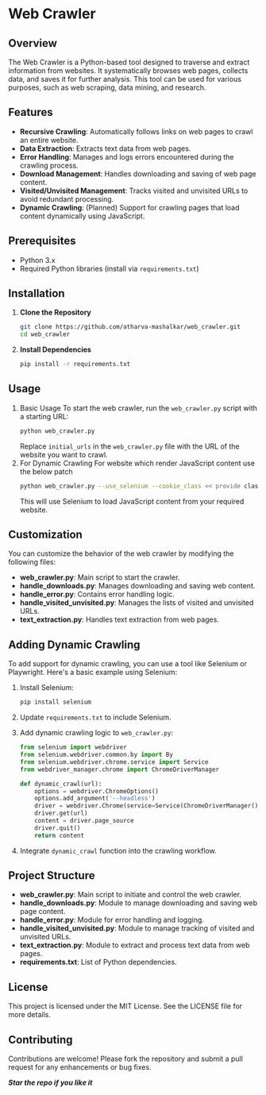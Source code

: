 # Web Crawler

## Overview
The Web Crawler is a Python-based tool designed to traverse and extract information from websites. It systematically browses web pages, collects data, and saves it for further analysis. This tool can be used for various purposes, such as web scraping, data mining, and research.

## Features

- **Recursive Crawling**: Automatically follows links on web pages to crawl an entire website.
- **Data Extraction**: Extracts text data from web pages.
- **Error Handling**: Manages and logs errors encountered during the crawling process.
- **Download Management**: Handles downloading and saving of web page content.
- **Visited/Unvisited Management**: Tracks visited and unvisited URLs to avoid redundant processing.
- **Dynamic Crawling**: (Planned) Support for crawling pages that load content dynamically using JavaScript.

## Prerequisites

- Python 3.x
- Required Python libraries (install via `requirements.txt`)

## Installation
1. **Clone the Repository**
   ```bash
   git clone https://github.com/atharva-mashalkar/web_crawler.git
   cd web_crawler
   ```
2. **Install Dependencies**
   ```bash
   pip install -r requirements.txt
    ```
  
## Usage

1. Basic Usage
    To start the web crawler, run the `web_crawler.py` script with a starting URL:
    ```sh
    python web_crawler.py
    ```
    Replace `initial_urls` in the `web_crawler.py` file with the URL of the website you want to crawl.
2. For Dynamic Crawling
   For website which render JavaScript content use the below patch
   ```sh
   python web_crawler.py --use_selenium --cookie_class << provide class name of the cookie click button on you required domain >>
   ```
   This will use Selenium to load JavaScript content from your required website.

## Customization

You can customize the behavior of the web crawler by modifying the following files:

- **web_crawler.py**: Main script to start the crawler.
- **handle_downloads.py**: Manages downloading and saving web content.
- **handle_error.py**: Contains error handling logic.
- **handle_visited_unvisited.py**: Manages the lists of visited and unvisited URLs.
- **text_extraction.py**: Handles text extraction from web pages.

## Adding Dynamic Crawling

To add support for dynamic crawling, you can use a tool like Selenium or Playwright. Here's a basic example using Selenium:

1. Install Selenium:
    ```sh
    pip install selenium
    ```

2. Update `requirements.txt` to include Selenium.

3. Add dynamic crawling logic to `web_crawler.py`:
    ```python
    from selenium import webdriver
    from selenium.webdriver.common.by import By
    from selenium.webdriver.chrome.service import Service
    from webdriver_manager.chrome import ChromeDriverManager

    def dynamic_crawl(url):
        options = webdriver.ChromeOptions()
        options.add_argument('--headless')
        driver = webdriver.Chrome(service=Service(ChromeDriverManager().install()), options=options)
        driver.get(url)
        content = driver.page_source
        driver.quit()
        return content
    ```

4. Integrate `dynamic_crawl` function into the crawling workflow.

## Project Structure


- **web_crawler.py**: Main script to initiate and control the web crawler.
- **handle_downloads.py**: Module to manage downloading and saving web page content.
- **handle_error.py**: Module for error handling and logging.
- **handle_visited_unvisited.py**: Module to manage tracking of visited and unvisited URLs.
- **text_extraction.py**: Module to extract and process text data from web pages.
- **requirements.txt**: List of Python dependencies.

## License

This project is licensed under the MIT License. See the LICENSE file for more details.

## Contributing

Contributions are welcome! Please fork the repository and submit a pull request for any enhancements or bug fixes.

***Star the repo if you like it***

